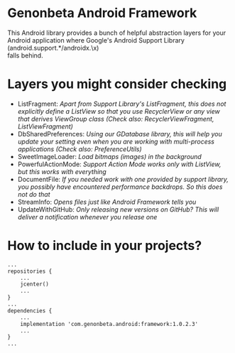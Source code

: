 # Genonbeta Android Framework
This Android library provides a bunch of helpful abstraction layers for your
Android application where Google's Android Support Library (android.support.\*/androidx.\x)   
falls behind.

# Layers you might consider checking
* ListFragment: *Apart from Support Library's ListFragment, this does not explicitly define a ListView so that you use RecyclerView or any view that derives ViewGroup class (Check also: RecyclerViewFragment, ListViewFragment)*
* DbSharedPreferences: *Using our GDatabase library, this will help you update your setting
even when you are working with multi-process applications (Check also: PreferenceUtils)*
* SweetImageLoader: *Load bitmaps (images) in the background*
* PowerfulActionMode: *Support Action Mode works only with ListView, but this works with everything*
* DocumentFile: *If you needed work with one provided by support library, you possibly have encountered
performance backdrops. So this does not do that*
* StreamInfo: *Opens files just like Android Framework tells you*
* UpdateWithGitHub: *Only releasing new versions on GitHub? This will deliver a notification whenever you release one*

# How to include in your projects?
```xml
...
repositories {
    ...
    jcenter()
    ...
}
...
dependencies {
    ...
    implementation 'com.genonbeta.android:framework:1.0.2.3'
    ...
}
...
```
